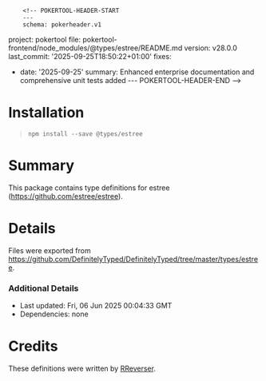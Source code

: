         <!-- POKERTOOL-HEADER-START
        ---
        schema: pokerheader.v1
project: pokertool
file: pokertool-frontend/node_modules/@types/estree/README.md
version: v28.0.0
last_commit: '2025-09-25T18:50:22+01:00'
fixes:
- date: '2025-09-25'
  summary: Enhanced enterprise documentation and comprehensive unit tests added
        ---
        POKERTOOL-HEADER-END -->
# Installation
> `npm install --save @types/estree`

# Summary
This package contains type definitions for estree (https://github.com/estree/estree).

# Details
Files were exported from https://github.com/DefinitelyTyped/DefinitelyTyped/tree/master/types/estree.

### Additional Details
 * Last updated: Fri, 06 Jun 2025 00:04:33 GMT
 * Dependencies: none

# Credits
These definitions were written by [RReverser](https://github.com/RReverser).
